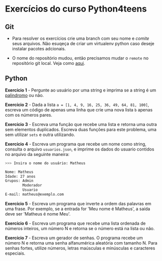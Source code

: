 # Exercícios do curso Python4teens

## Git

- Para resolver os exercícios crie uma branch com seu nome e *comite* seus arquivos. Não esuqeça de criar um virtualenv 
python caso deseje instalar pacotes adcionais.

- O nome do repositório mudou, então precisamos mudar o `remote` no repositório git local. Veja como [aqui](https://help.github.com/en/github/using-git/changing-a-remotes-url).

## Python

**Exercício 1** - Pergunte ao usuário por uma string e imprima se a string é um [palindromo](https://pt.wikipedia.org/wiki/Pal%C3%ADndromo) ou não.

**Exercício 2** - Dada a lista `a = [1, 4, 9, 16, 25, 36, 49, 64, 81, 100]`, escreva um código de apenas uma linha que crie uma nova lista `b` apenas com os números pares.

**Exercício 3** - Escreva uma função que recebe uma lista e retorna uma outra sem elementos duplicados. Escreva duas funções para este problema, uma sem utilizar `sets` e outra utilizando.

**Exercício 4** - Escreva um programa que recebe um nome como string, consulta o arquivo `usuarios.json`, e imprime os dados do usuario contidos no arquivo da seguinte maneira:

```bash
>>> Insira o nome do usuário: Matheus

Nome: Matheus
Idade: 27 anos
Grupos: Admin
        Moderador
        Usuario
E-mail: matheus@exemplo.com
```

**Exercício 5** - Escreva um programa que inverte a ordem das palavras em uma frase. Por exemplo, se a entrada for 'Meu nome é Matheus', a saída deve ser 'Matheus é nome Meu'.

**Exercício 6** - Escreva um programa que recebe uma lista ordenada de números inteiros, um número N e retorna se o número está na lista ou não.

**Exercício 7** - Escreva um gerador de senhas. O programa recebe um número N e retorna uma senha alfanumérica aleatória com tamanho N. Para senhas fortes, utilize números, letras maúsculas e minúsculas e caracteres especiais.
